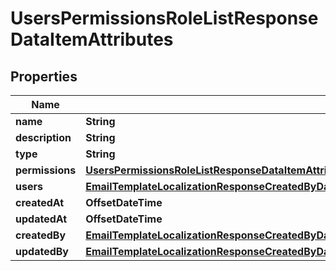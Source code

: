 

# UsersPermissionsRoleListResponseDataItemAttributes


## Properties

| Name | Type | Description | Notes |
|------------ | ------------- | ------------- | -------------|
|**name** | **String** |  |  [optional] |
|**description** | **String** |  |  [optional] |
|**type** | **String** |  |  [optional] |
|**permissions** | [**UsersPermissionsRoleListResponseDataItemAttributesPermissions**](UsersPermissionsRoleListResponseDataItemAttributesPermissions.md) |  |  [optional] |
|**users** | [**EmailTemplateLocalizationResponseCreatedByDataAttributesRolesDataInnerAttributesUsers**](EmailTemplateLocalizationResponseCreatedByDataAttributesRolesDataInnerAttributesUsers.md) |  |  [optional] |
|**createdAt** | **OffsetDateTime** |  |  [optional] |
|**updatedAt** | **OffsetDateTime** |  |  [optional] |
|**createdBy** | [**EmailTemplateLocalizationResponseCreatedByDataAttributesRolesDataInnerAttributesPermissionsDataInnerAttributesRole**](EmailTemplateLocalizationResponseCreatedByDataAttributesRolesDataInnerAttributesPermissionsDataInnerAttributesRole.md) |  |  [optional] |
|**updatedBy** | [**EmailTemplateLocalizationResponseCreatedByDataAttributesRolesDataInnerAttributesPermissionsDataInnerAttributesRole**](EmailTemplateLocalizationResponseCreatedByDataAttributesRolesDataInnerAttributesPermissionsDataInnerAttributesRole.md) |  |  [optional] |



